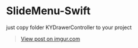 # SlideMenu-Swift
just copy folder KYDrawerController to your project


<blockquote class="imgur-embed-pub" lang="en" data-id="dQ8KqIY"><a href="//imgur.com/dQ8KqIY">View post on imgur.com</a></blockquote><script async src="//s.imgur.com/min/embed.js" charset="utf-8"></script>
